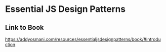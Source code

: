 # Essential JS Design Patterns
## Link to Book
https://addyosmani.com/resources/essentialjsdesignpatterns/book/#introduction

## 
